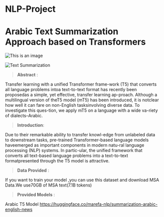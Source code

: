 # NLP-Project

# Arabic Text Summarization Approach based on Transformers

![This is an image](https://myoctocat.com/assets/images/base-octocat.svg)

![Text Summarization](https://www.researchgate.net/figure/Text-summarization-techniques-4_fig1_337653638)

>**Abstract** :

Transfer learning with a unified Transformer frame-work (T5) that converts all language problems intoa text-to-text format has recently been proposedas  a  simple,  yet  effective,  transfer  learning  ap-proach.   Although a multilingual version of theT5  model  (mT5)  has  been  introduced,  it  is  notclear how well it can fare on non-English tasksinvolving diverse data.  To investigate this ques-tion, we apply mT5 on a language with a wide va-riety of dialects–Arabic.

>**Introduction**:

Due to their remarkable ability to transfer knowl-edge from unlabeled data to downstream tasks, pre-trained Transformer-based language models haveemerged as important components in modern natu-ral language processing (NLP) systems. In partic-ular, the unified framework that converts all text-based language problems into a text-to-text formatpresented through the T5 model is attractive.

>**Data Provided** :

If you want to train your model ,you can use this dataset and download 
MSA Data.We   use70GB   of   MSA   text(7.1B   tokens)   

>**Provided Models** :

Arabic T5 Model 
https://huggingface.co/marefa-nlp/summarization-arabic-english-news


